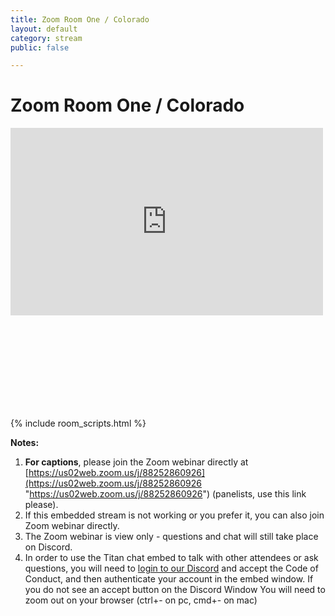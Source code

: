 ```yaml
---
title: Zoom Room One / Colorado
layout: default
category: stream
public: false

---
```

# Zoom Room One / Colorado

<iframe
src="https://vimeo.com/event/1781975/embed" height="300" width="500" frameborder="0" allow="autoplay; fullscreen; picture-in-picture" scrolling="no" allowfullscreen="true" class="convention-video"></iframe>

<iframe frameborder="0" class="convention-chat">
</iframe>

<script src="https://unpkg.com/dayjs@1.8.21/dayjs.min.js"></script>
<script>
const channel = "929769192243232838";
</script>
{% include room_scripts.html %}

**Notes:**

1. **For captions**, please join the Zoom webinar directly at [https://us02web.zoom.us/j/88252860926](https://us02web.zoom.us/j/88252860926 "https://us02web.zoom.us/j/88252860926") (panelists, use this link please).
2. If this embedded stream is not working or you prefer it, you can also join Zoom webinar directly.
3. The Zoom webinar is view only - questions and chat will still take place on Discord.
4. In order to use the Titan chat embed to talk with other attendees or ask questions, you will need to [login to our Discord]() and accept the Code of Conduct, and then authenticate your account in the embed window. If you do not see an accept button on the Discord Window You will need to zoom out on your browser (ctrl+- on pc, cmd+- on mac)